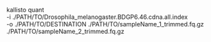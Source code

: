 kallisto quant \
-i ./PATH/TO/Drosophila_melanogaster.BDGP6.46.cdna.all.index \
-o ./PATH/TO/DESTINATION 
./PATH/TO/sampleName_1_trimmed.fq.gz 
./PATH/TO/sampleName_2_trimmed.fq.gz
